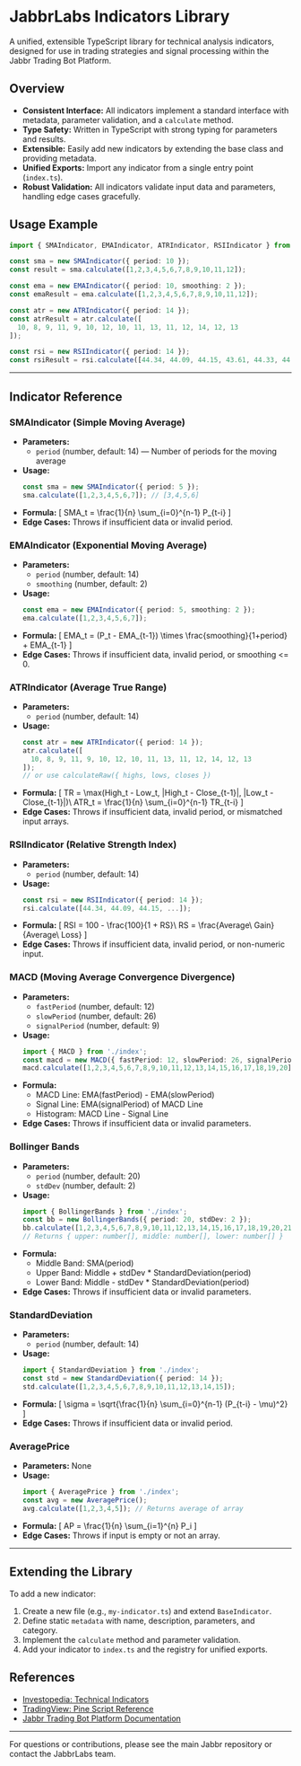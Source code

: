 # JabbrLabs Indicators Library

A unified, extensible TypeScript library for technical analysis indicators, designed for use in trading strategies and signal processing within the Jabbr Trading Bot Platform.

## Overview

- **Consistent Interface:** All indicators implement a standard interface with metadata, parameter validation, and a `calculate` method.
- **Type Safety:** Written in TypeScript with strong typing for parameters and results.
- **Extensible:** Easily add new indicators by extending the base class and providing metadata.
- **Unified Exports:** Import any indicator from a single entry point (`index.ts`).
- **Robust Validation:** All indicators validate input data and parameters, handling edge cases gracefully.

## Usage Example

```typescript
import { SMAIndicator, EMAIndicator, ATRIndicator, RSIIndicator } from './index';

const sma = new SMAIndicator({ period: 10 });
const result = sma.calculate([1,2,3,4,5,6,7,8,9,10,11,12]);

const ema = new EMAIndicator({ period: 10, smoothing: 2 });
const emaResult = ema.calculate([1,2,3,4,5,6,7,8,9,10,11,12]);

const atr = new ATRIndicator({ period: 14 });
const atrResult = atr.calculate([
  10, 8, 9, 11, 9, 10, 12, 10, 11, 13, 11, 12, 14, 12, 13
]);

const rsi = new RSIIndicator({ period: 14 });
const rsiResult = rsi.calculate([44.34, 44.09, 44.15, 43.61, 44.33, 44.83, 45.10, 45.42, 45.84, 46.08, 45.89, 46.03, 45.61, 46.28, 46.28, 46.00]);
```

---

## Indicator Reference

### SMAIndicator (Simple Moving Average)
- **Parameters:**
  - `period` (number, default: 14) — Number of periods for the moving average
- **Usage:**
  ```typescript
  const sma = new SMAIndicator({ period: 5 });
  sma.calculate([1,2,3,4,5,6,7]); // [3,4,5,6]
  ```
- **Formula:**
  \[
  SMA_t = \frac{1}{n} \sum_{i=0}^{n-1} P_{t-i}
  \]
- **Edge Cases:** Throws if insufficient data or invalid period.

### EMAIndicator (Exponential Moving Average)
- **Parameters:**
  - `period` (number, default: 14)
  - `smoothing` (number, default: 2)
- **Usage:**
  ```typescript
  const ema = new EMAIndicator({ period: 5, smoothing: 2 });
  ema.calculate([1,2,3,4,5,6,7]);
  ```
- **Formula:**
  \[
  EMA_t = (P_t - EMA_{t-1}) \times \frac{smoothing}{1+period} + EMA_{t-1}
  \]
- **Edge Cases:** Throws if insufficient data, invalid period, or smoothing <= 0.

### ATRIndicator (Average True Range)
- **Parameters:**
  - `period` (number, default: 14)
- **Usage:**
  ```typescript
  const atr = new ATRIndicator({ period: 14 });
  atr.calculate([
    10, 8, 9, 11, 9, 10, 12, 10, 11, 13, 11, 12, 14, 12, 13
  ]);
  // or use calculateRaw({ highs, lows, closes })
  ```
- **Formula:**
  \[
  TR = \max(High_t - Low_t, |High_t - Close_{t-1}|, |Low_t - Close_{t-1}|)\\
  ATR_t = \frac{1}{n} \sum_{i=0}^{n-1} TR_{t-i}
  \]
- **Edge Cases:** Throws if insufficient data, invalid period, or mismatched input arrays.

### RSIIndicator (Relative Strength Index)
- **Parameters:**
  - `period` (number, default: 14)
- **Usage:**
  ```typescript
  const rsi = new RSIIndicator({ period: 14 });
  rsi.calculate([44.34, 44.09, 44.15, ...]);
  ```
- **Formula:**
  \[
  RSI = 100 - \frac{100}{1 + RS}\\
  RS = \frac{Average\ Gain}{Average\ Loss}
  \]
- **Edge Cases:** Throws if insufficient data, invalid period, or non-numeric input.

### MACD (Moving Average Convergence Divergence)
- **Parameters:**
  - `fastPeriod` (number, default: 12)
  - `slowPeriod` (number, default: 26)
  - `signalPeriod` (number, default: 9)
- **Usage:**
  ```typescript
  import { MACD } from './index';
  const macd = new MACD({ fastPeriod: 12, slowPeriod: 26, signalPeriod: 9 });
  macd.calculate([1,2,3,4,5,6,7,8,9,10,11,12,13,14,15,16,17,18,19,20]);
  ```
- **Formula:**
  - MACD Line: EMA(fastPeriod) - EMA(slowPeriod)
  - Signal Line: EMA(signalPeriod) of MACD Line
  - Histogram: MACD Line - Signal Line
- **Edge Cases:** Throws if insufficient data or invalid parameters.

### Bollinger Bands
- **Parameters:**
  - `period` (number, default: 20)
  - `stdDev` (number, default: 2)
- **Usage:**
  ```typescript
  import { BollingerBands } from './index';
  const bb = new BollingerBands({ period: 20, stdDev: 2 });
  bb.calculate([1,2,3,4,5,6,7,8,9,10,11,12,13,14,15,16,17,18,19,20,21,22]);
  // Returns { upper: number[], middle: number[], lower: number[] }
  ```
- **Formula:**
  - Middle Band: SMA(period)
  - Upper Band: Middle + stdDev * StandardDeviation(period)
  - Lower Band: Middle - stdDev * StandardDeviation(period)
- **Edge Cases:** Throws if insufficient data or invalid parameters.

### StandardDeviation
- **Parameters:**
  - `period` (number, default: 14)
- **Usage:**
  ```typescript
  import { StandardDeviation } from './index';
  const std = new StandardDeviation({ period: 14 });
  std.calculate([1,2,3,4,5,6,7,8,9,10,11,12,13,14,15]);
  ```
- **Formula:**
  \[
  \sigma = \sqrt{\frac{1}{n} \sum_{i=0}^{n-1} (P_{t-i} - \mu)^2}
  \]
- **Edge Cases:** Throws if insufficient data or invalid period.

### AveragePrice
- **Parameters:** None
- **Usage:**
  ```typescript
  import { AveragePrice } from './index';
  const avg = new AveragePrice();
  avg.calculate([1,2,3,4,5]); // Returns average of array
  ```
- **Formula:**
  \[
  AP = \frac{1}{n} \sum_{i=1}^{n} P_i
  \]
- **Edge Cases:** Throws if input is empty or not an array.

---

## Extending the Library

To add a new indicator:
1. Create a new file (e.g., `my-indicator.ts`) and extend `BaseIndicator`.
2. Define static `metadata` with name, description, parameters, and category.
3. Implement the `calculate` method and parameter validation.
4. Add your indicator to `index.ts` and the registry for unified exports.

## References
- [Investopedia: Technical Indicators](https://www.investopedia.com/terms/t/technicalindicator.asp)
- [TradingView: Pine Script Reference](https://www.tradingview.com/pine-script-docs/en/v5/)
- [Jabbr Trading Bot Platform Documentation](../../../../docs/)

---

For questions or contributions, please see the main Jabbr repository or contact the JabbrLabs team. 